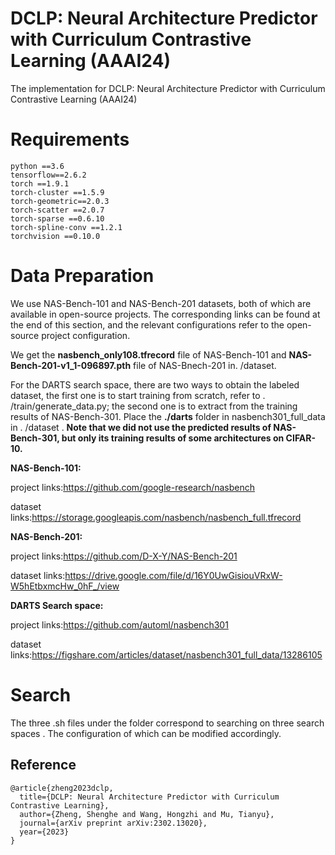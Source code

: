 # DCLP: Neural Architecture Predictor with Curriculum Contrastive Learning (AAAI24)

The implementation for DCLP: Neural Architecture Predictor with Curriculum Contrastive Learning (AAAI24)

# Requirements

```
python ==3.6
tensorflow==2.6.2
torch ==1.9.1
torch-cluster ==1.5.9
torch-geometric==2.0.3
torch-scatter ==2.0.7
torch-sparse ==0.6.10
torch-spline-conv ==1.2.1
torchvision ==0.10.0
```

# Data Preparation

We use NAS-Bench-101 and NAS-Bench-201 datasets, both of which are available in open-source projects. The corresponding links can be found at the end of this section, and the relevant configurations refer to the open-source project configuration. 

We get the **nasbench_only108.tfrecord** file of NAS-Bench-101 and **NAS-Bench-201-v1_1-096897.pth** file of NAS-Bnech-201 in. /dataset.

For the DARTS search space, there are two ways to obtain the labeled dataset, the first one is to start training from scratch, refer to . /train/generate_data.py; the second one is to extract from the training results of NAS-Bench-301. Place the **./darts** folder in nasbench301_full_data in . /dataset . **Note that we did not use the predicted results of NAS-Bench-301, but only its training results of some architectures on CIFAR-10.**

**NAS-Bench-101:** 

project links:https://github.com/google-research/nasbench

dataset links:https://storage.googleapis.com/nasbench/nasbench_full.tfrecord

**NAS-Bench-201:**

project links:https://github.com/D-X-Y/NAS-Bench-201

dataset links:https://drive.google.com/file/d/16Y0UwGisiouVRxW-W5hEtbxmcHw_0hF_/view

**DARTS Search space:**

project links:https://github.com/automl/nasbench301

dataset links:https://figshare.com/articles/dataset/nasbench301_full_data/13286105

# Search

The three .sh files under the folder correspond to searching on three search spaces . The configuration of which can be modified accordingly. 

## Reference

```
@article{zheng2023dclp,
  title={DCLP: Neural Architecture Predictor with Curriculum Contrastive Learning},
  author={Zheng, Shenghe and Wang, Hongzhi and Mu, Tianyu},
  journal={arXiv preprint arXiv:2302.13020},
  year={2023}
}
```

